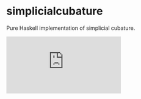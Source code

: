 # simplicialcubature

Pure Haskell implementation of simplicial cubature.

![equation](http://latex.codecogs.com/gif.latex?Concentration%3D%5Cfrac%7BTotalTemplate%7D%7BTotalVolume%7D)

